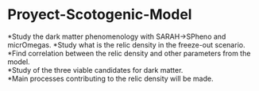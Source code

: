 # Proyect-Scotogenic-Model

  *Study the dark matter phenomenology with SARAH->SPheno and micrOmegas.
  *Study what is the relic density in the freeze-out scenario. 
  *Find correlation between the relic density and other parameters from the model.  
  *Study of the three viable candidates for dark matter.  
  *Main processes contributing to the relic density will be made.  
